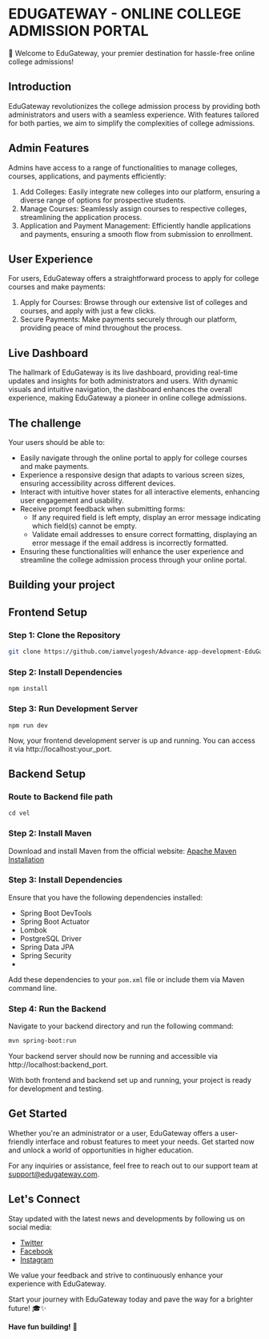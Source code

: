 # EDUGATEWAY - ONLINE COLLEGE ADMISSION PORTAL

 👋 Welcome to EduGateway, your premier destination for hassle-free online college admissions!

## Introduction

EduGateway revolutionizes the college admission process by providing both administrators and users with a seamless experience. With features tailored for both parties, we aim to simplify the complexities of college admissions.

## Admin Features
Admins have access to a range of functionalities to manage colleges, courses, applications, and payments efficiently:

1. Add Colleges: Easily integrate new colleges into our platform, ensuring a diverse range of options for prospective students.
2. Manage Courses: Seamlessly assign courses to respective colleges, streamlining the application process.
3. Application and Payment Management: Efficiently handle applications and payments, ensuring a smooth flow from submission to enrollment.

## User Experience
For users, EduGateway offers a straightforward process to apply for college courses and make payments:

1. Apply for Courses: Browse through our extensive list of colleges and courses, and apply with just a few clicks.
2. Secure Payments: Make payments securely through our platform, providing peace of mind throughout the process.

## Live Dashboard
The hallmark of EduGateway is its live dashboard, providing real-time updates and insights for both administrators and users. With dynamic visuals and intuitive navigation, the dashboard enhances the overall experience, making EduGateway a pioneer in online college admissions.

## The challenge

Your users should be able to:

- Easily navigate through the online portal to apply for college courses and make payments.
- Experience a responsive design that adapts to various screen sizes, ensuring accessibility across different devices.
- Interact with intuitive hover states for all interactive elements, enhancing user engagement and usability.
- Receive prompt feedback when submitting forms:
  - If any required field is left empty, display an error message indicating which field(s) cannot be 
    empty.
  - Validate email addresses to ensure correct formatting, displaying an error message if the email 
    address is incorrectly formatted.
- Ensuring these functionalities will enhance the user experience and streamline the college admission process through your online portal.

## Building your project

## Frontend Setup
### Step 1: Clone the Repository

```bash
git clone https://github.com/iamvelyogesh/Advance-app-development-EduGateway.git
```
### Step 2: Install Dependencies
```
npm install
```
### Step 3: Run Development Server
```
npm run dev
```

Now, your frontend development server is up and running. You can access it via http://localhost:your_port.



## Backend Setup

### Route to Backend file path
```
cd vel
```

### Step 2: Install Maven
Download and install Maven from the official website: [Apache Maven Installation](https://maven.apache.org/install.html)

### Step 3: Install Dependencies
Ensure that you have the following dependencies installed:

- Spring Boot DevTools
- Spring Boot Actuator
- Lombok
- PostgreSQL Driver
- Spring Data JPA
- Spring Security
- 
Add these dependencies to your `pom.xml` file or include them via Maven command line.

### Step 4: Run the Backend
Navigate to your backend directory and run the following command:

```bash
mvn spring-boot:run
```

Your backend server should now be running and accessible via http://localhost:backend_port.

With both frontend and backend set up and running, your project is ready for development and testing.

## Get Started

Whether you're an administrator or a user, EduGateway offers a user-friendly interface and robust features to meet your needs. Get started now and unlock a world of opportunities in higher education.

For any inquiries or assistance, feel free to reach out to our support team at support@edugateway.com.

## Let's Connect
Stay updated with the latest news and developments by following us on social media:

- [Twitter](https://twitter.com/cbvelyogesh)
- [Facebook](https://www.facebook.com/vel.yogesh/)
- [Instagram](https://www.instagram.com/iamvelyogesh)

We value your feedback and strive to continuously enhance your experience with EduGateway.

Start your journey with EduGateway today and pave the way for a brighter future! 🎓✨

**Have fun building!** 🚀
